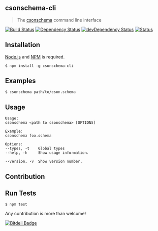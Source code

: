 ## csonschema-cli

> The [csonschema][] command line interface

[![Build Status](http://img.shields.io/travis/cybertk/csonschema-cli.svg)](https://travis-ci.org/cybertk/csonschema-cli)
[![Dependency Status](https://david-dm.org/cybertk/csonschema-cli.svg)](https://david-dm.org/cybertk/csonschema-cli)
[![devDependency Status](https://david-dm.org/cybertk/csonschema-cli/dev-status.svg)](https://david-dm.org/cybertk/csonschema-cli#info=devDependencies)
[![Status](https://img.shields.io/coveralls/cybertk/csonschema-cli.svg)](https://coveralls.io/r/cybertk/csonschema-cli)

## Installation

[Node.js][] and [NPM][] is required.

    $ npm install -g csonschema-cli

[Node.js]: https://npmjs.org/
[NPM]: https://npmjs.org/

## Examples

    $ csonschema path/to/cson.schema

## Usage

    Usage:
    csonschema <path to csonschema> [OPTIONS]

    Example:
    csonschema foo.schema

    Options:
    --types, -t    Global types
    --help, -h     Show usage information.

    --version, -v  Show version number.

## Contribution

## Run Tests

    $ npm test

Any contribution is more than welcome!

[csonschema]: http://github.com/cybertk/csonschema


[![Bitdeli Badge](https://d2weczhvl823v0.cloudfront.net/cybertk/csonschema-cli/trend.png)](https://bitdeli.com/free "Bitdeli Badge")

